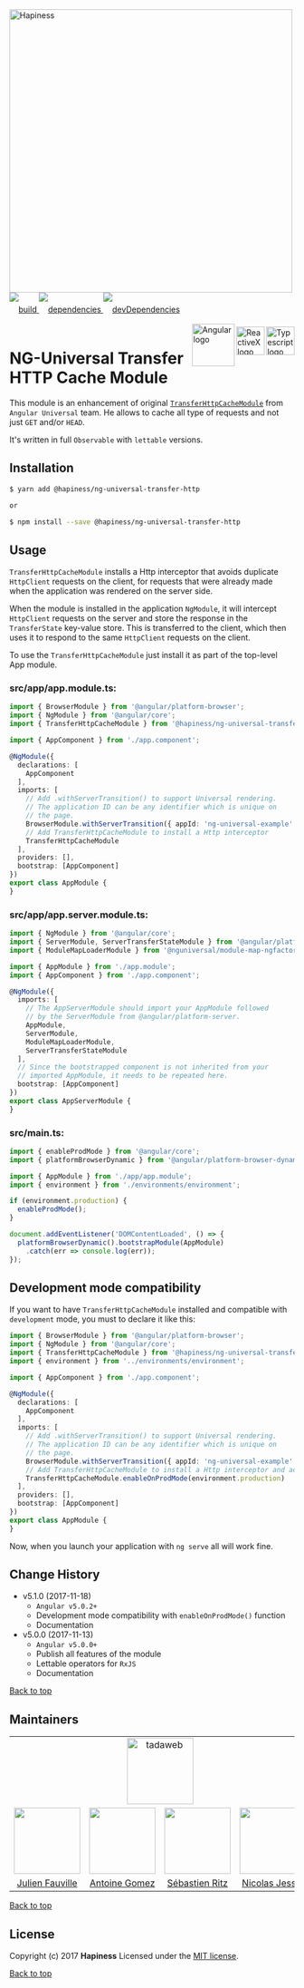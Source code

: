 <img src="http://bit.ly/2mxmKKI" width="500" alt="Hapiness" />

<div style="margin-bottom:20px;">
<div style="line-height:60px">
    <a href="https://travis-ci.org/hapinessjs/ng-universal-transfer-http.svg?branch=master">
        <img src="https://travis-ci.org/hapinessjs/ng-universal-transfer-http.svg?branch=master" alt="build" />
    </a>
    <a href="https://david-dm.org/hapinessjs/ng-universal-transfer-http">
        <img src="https://david-dm.org/hapinessjs/ng-universal-transfer-http.svg" alt="dependencies" />
    </a>
    <a href="https://david-dm.org/hapinessjs/ng-universal-transfer-http?type=dev">
        <img src="https://david-dm.org/hapinessjs/ng-universal-transfer-http/dev-status.svg" alt="devDependencies" />
    </a>
</div>
<div>
    <a href="https://www.typescriptlang.org/docs/tutorial.html">
        <img src="https://cdn-images-1.medium.com/max/800/1*8lKzkDJVWuVbqumysxMRYw.png"
             align="right" alt="Typescript logo" width="50" height="50" style="border:none;" />
    </a>
    <a href="http://reactivex.io/rxjs">
        <img src="http://reactivex.io/assets/Rx_Logo_S.png"
             align="right" alt="ReactiveX logo" width="50" height="50" style="border:none;" />
    </a>
    <a href="https://www.angular.io">
            <img src="https://angular.io/assets/images/logos/angular/angular.svg"
                 align="right" alt="Angular logo" width="75" style="border:none; margin-top:-5px;" />
        </a>
</div>
</div>

# NG-Universal Transfer HTTP Cache Module

This module is an enhancement of original [`TransferHttpCacheModule`](https://github.com/angular/universal/blob/master/modules/common) from `Angular Universal` team. He allows to cache all type of requests and not just `GET` and/or `HEAD`.

It's written in full `Observable` with `lettable` versions.

## Installation

```bash
$ yarn add @hapiness/ng-universal-transfer-http

or

$ npm install --save @hapiness/ng-universal-transfer-http
```

## Usage

`TransferHttpCacheModule` installs a Http interceptor that avoids duplicate `HttpClient` requests on the client, for requests that were already made when the application was rendered on the server side.

When the module is installed in the application `NgModule`, it will intercept `HttpClient` requests on the server and store the response in the `TransferState` key-value store. This is transferred to the client, which then uses it to respond to the same `HttpClient` requests on the client.

To use the `TransferHttpCacheModule` just install it as part of the top-level App module.

### src/app/app.module.ts:

```typescript
import { BrowserModule } from '@angular/platform-browser';
import { NgModule } from '@angular/core';
import { TransferHttpCacheModule } from '@hapiness/ng-universal-transfer-http';

import { AppComponent } from './app.component';

@NgModule({
  declarations: [
    AppComponent
  ],
  imports: [
    // Add .withServerTransition() to support Universal rendering.
    // The application ID can be any identifier which is unique on
    // the page.
    BrowserModule.withServerTransition({ appId: 'ng-universal-example' }),
    // Add TransferHttpCacheModule to install a Http interceptor
    TransferHttpCacheModule
  ],
  providers: [],
  bootstrap: [AppComponent]
})
export class AppModule {
}
```

### src/app/app.server.module.ts:

```typescript
import { NgModule } from '@angular/core';
import { ServerModule, ServerTransferStateModule } from '@angular/platform-server';
import { ModuleMapLoaderModule } from '@nguniversal/module-map-ngfactory-loader';

import { AppModule } from './app.module';
import { AppComponent } from './app.component';

@NgModule({
  imports: [
    // The AppServerModule should import your AppModule followed
    // by the ServerModule from @angular/platform-server.
    AppModule,
    ServerModule,
    ModuleMapLoaderModule,
    ServerTransferStateModule
  ],
  // Since the bootstrapped component is not inherited from your
  // imported AppModule, it needs to be repeated here.
  bootstrap: [AppComponent]
})
export class AppServerModule {
}
```

### src/main.ts:

```typescript
import { enableProdMode } from '@angular/core';
import { platformBrowserDynamic } from '@angular/platform-browser-dynamic';

import { AppModule } from './app/app.module';
import { environment } from './environments/environment';

if (environment.production) {
  enableProdMode();
}

document.addEventListener('DOMContentLoaded', () => {
  platformBrowserDynamic().bootstrapModule(AppModule)
    .catch(err => console.log(err));
});
```

## Development mode compatibility

If you want to have `TransferHttpCacheModule` installed and compatible with `development` mode, you must to declare it like this:

```typescript
import { BrowserModule } from '@angular/platform-browser';
import { NgModule } from '@angular/core';
import { TransferHttpCacheModule } from '@hapiness/ng-universal-transfer-http';
import { environment } from '../environments/environment';

import { AppComponent } from './app.component';

@NgModule({
  declarations: [
    AppComponent
  ],
  imports: [
    // Add .withServerTransition() to support Universal rendering.
    // The application ID can be any identifier which is unique on
    // the page.
    BrowserModule.withServerTransition({ appId: 'ng-universal-example' }),
    // Add TransferHttpCacheModule to install a Http interceptor and activate it only for production mode
    TransferHttpCacheModule.enableOnProdMode(environment.production)
  ],
  providers: [],
  bootstrap: [AppComponent]
})
export class AppModule {
}
```

Now, when you launch your application with `ng serve` all will work fine.

## Change History
* v5.1.0 (2017-11-18)
    * `Angular v5.0.2+`
    * Development mode compatibility with `enableOnProdMode()` function 
    * Documentation
* v5.0.0 (2017-11-13)
    * `Angular v5.0.0+`
    * Publish all features of the module
    * Lettable operators for `RxJS` 
    * Documentation

[Back to top](#installation)

## Maintainers

<table>
    <tr>
        <td colspan="5" align="center"><a href="https://www.tadaweb.com"><img src="http://bit.ly/2xHQkTi" width="117" alt="tadaweb" /></a></td>
    </tr>
    <tr>
        <td align="center"><a href="https://github.com/Juneil"><img src="https://avatars3.githubusercontent.com/u/6546204?v=3&s=117" width="117"/></a></td>
        <td align="center"><a href="https://github.com/antoinegomez"><img src="https://avatars3.githubusercontent.com/u/997028?v=3&s=117" width="117"/></a></td>
        <td align="center"><a href="https://github.com/reptilbud"><img src="https://avatars3.githubusercontent.com/u/6841511?v=3&s=117" width="117"/></a></td>
        <td align="center"><a href="https://github.com/njl07"><img src="https://avatars3.githubusercontent.com/u/1673977?v=3&s=117" width="117"/></a></td>
    </tr>
    <tr>
        <td align="center"><a href="https://github.com/Juneil">Julien Fauville</a></td>
        <td align="center"><a href="https://github.com/antoinegomez">Antoine Gomez</a></td>
        <td align="center"><a href="https://github.com/reptilbud">Sébastien Ritz</a></td>
        <td align="center"><a href="https://github.com/njl07">Nicolas Jessel</a></td>
    </tr>
</table>

[Back to top](#installation)

## License

Copyright (c) 2017 **Hapiness** Licensed under the [MIT license](https://github.com/hapinessjs/hapiness/blob/master/LICENSE.md).

[Back to top](#installation)

